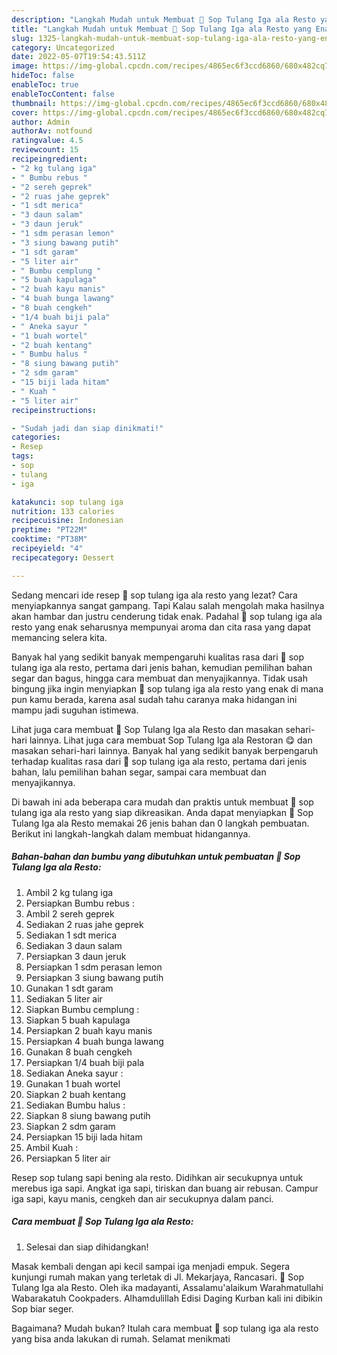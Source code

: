 ```yaml
---
description: "Langkah Mudah untuk Membuat 🐄 Sop Tulang Iga ala Resto yang Enak Banget "
title: "Langkah Mudah untuk Membuat 🐄 Sop Tulang Iga ala Resto yang Enak Banget "
slug: 1325-langkah-mudah-untuk-membuat-sop-tulang-iga-ala-resto-yang-enak-banget
category: Uncategorized
date: 2022-05-07T19:54:43.511Z
image: https://img-global.cpcdn.com/recipes/4865ec6f3ccd6860/680x482cq70/sop-tulang-iga-ala-resto-foto-resep-utama.jpg
hideToc: false
enableToc: true
enableTocContent: false
thumbnail: https://img-global.cpcdn.com/recipes/4865ec6f3ccd6860/680x482cq70/sop-tulang-iga-ala-resto-foto-resep-utama.jpg
cover: https://img-global.cpcdn.com/recipes/4865ec6f3ccd6860/680x482cq70/sop-tulang-iga-ala-resto-foto-resep-utama.jpg
author: Admin
authorAv: notfound
ratingvalue: 4.5
reviewcount: 15
recipeingredient:
- "2 kg tulang iga"
- " Bumbu rebus "
- "2 sereh geprek"
- "2 ruas jahe geprek"
- "1 sdt merica"
- "3 daun salam"
- "3 daun jeruk"
- "1 sdm perasan lemon"
- "3 siung bawang putih"
- "1 sdt garam"
- "5 liter air"
- " Bumbu cemplung "
- "5 buah kapulaga"
- "2 buah kayu manis"
- "4 buah bunga lawang"
- "8 buah cengkeh"
- "1/4 buah biji pala"
- " Aneka sayur "
- "1 buah wortel"
- "2 buah kentang"
- " Bumbu halus "
- "8 siung bawang putih"
- "2 sdm garam"
- "15 biji lada hitam"
- " Kuah "
- "5 liter air"
recipeinstructions:

- "Sudah jadi dan siap dinikmati!"
categories:
- Resep
tags:
- sop
- tulang
- iga

katakunci: sop tulang iga 
nutrition: 133 calories
recipecuisine: Indonesian
preptime: "PT22M"
cooktime: "PT38M"
recipeyield: "4"
recipecategory: Dessert

---
```



Sedang mencari ide resep 🐄 sop tulang iga ala resto yang lezat? Cara menyiapkannya sangat gampang. Tapi Kalau salah mengolah maka hasilnya akan hambar dan justru cenderung tidak enak. Padahal 🐄 sop tulang iga ala resto yang enak seharusnya mempunyai aroma dan cita rasa yang dapat memancing selera kita.


Banyak hal yang sedikit banyak mempengaruhi kualitas rasa dari 🐄 sop tulang iga ala resto, pertama dari jenis bahan, kemudian pemilihan bahan segar dan bagus, hingga cara membuat dan menyajikannya. Tidak usah bingung jika ingin menyiapkan 🐄 sop tulang iga ala resto yang enak di mana pun kamu berada, karena asal sudah tahu caranya maka hidangan ini mampu jadi suguhan istimewa.

Lihat juga cara membuat 🐄 Sop Tulang Iga ala Resto dan masakan sehari-hari lainnya. Lihat juga cara membuat Sop Tulang Iga ala Restoran 😋 dan masakan sehari-hari lainnya. Banyak hal yang sedikit banyak berpengaruh terhadap kualitas rasa dari 🐄 sop tulang iga ala resto, pertama dari jenis bahan, lalu pemilihan bahan segar, sampai cara membuat dan menyajikannya.


Di bawah ini ada beberapa cara mudah dan praktis untuk membuat 🐄 sop tulang iga ala resto yang siap dikreasikan. Anda dapat menyiapkan 🐄 Sop Tulang Iga ala Resto memakai 26 jenis bahan dan 0 langkah pembuatan. Berikut ini langkah-langkah dalam membuat hidangannya.

<!--inarticleads1-->

##### Bahan-bahan dan bumbu yang dibutuhkan untuk pembuatan 🐄 Sop Tulang Iga ala Resto:

1. Ambil 2 kg tulang iga
1. Persiapkan  Bumbu rebus :
1. Ambil 2 sereh geprek
1. Sediakan 2 ruas jahe geprek
1. Sediakan 1 sdt merica
1. Sediakan 3 daun salam
1. Persiapkan 3 daun jeruk
1. Persiapkan 1 sdm perasan lemon
1. Persiapkan 3 siung bawang putih
1. Gunakan 1 sdt garam
1. Sediakan 5 liter air
1. Siapkan  Bumbu cemplung :
1. Siapkan 5 buah kapulaga
1. Persiapkan 2 buah kayu manis
1. Persiapkan 4 buah bunga lawang
1. Gunakan 8 buah cengkeh
1. Persiapkan 1/4 buah biji pala
1. Sediakan  Aneka sayur :
1. Gunakan 1 buah wortel
1. Siapkan 2 buah kentang
1. Sediakan  Bumbu halus :
1. Siapkan 8 siung bawang putih
1. Siapkan 2 sdm garam
1. Persiapkan 15 biji lada hitam
1. Ambil  Kuah :
1. Persiapkan 5 liter air


Resep sop tulang sapi bening ala resto. Didihkan air secukupnya untuk merebus iga sapi. Angkat iga sapi, tiriskan dan buang air rebusan. Campur iga sapi, kayu manis, cengkeh dan air secukupnya dalam panci. 

<!--inarticleads2-->

##### Cara membuat 🐄 Sop Tulang Iga ala Resto:


1. Selesai dan siap dihidangkan!

Masak kembali dengan api kecil sampai iga menjadi empuk. Segera kunjungi rumah makan yang terletak di Jl. Mekarjaya, Rancasari. 🐄 Sop Tulang Iga ala Resto. Oleh ika madayanti, Assalamu&#39;alaikum Warahmatullahi Wabarakatuh Cookpaders. Alhamdulillah Edisi Daging Kurban kali ini dibikin Sop biar seger. 

Bagaimana? Mudah bukan? Itulah cara membuat 🐄 sop tulang iga ala resto yang bisa anda lakukan di rumah. Selamat menikmati
